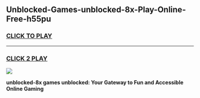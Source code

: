 
## Unblocked-Games-unblocked-8x-Play-Online-Free-h55pu
<h3>
<a href="https://premium76.site?title=unblocked-8x&ref=26A">CLICK TO PLAY</a></h3>
<hr>

<h3>
<a href="https://premium76.site?title=unblocked-8x&ref=26A">CLICK 2 PLAY</a>
  
</h3>

<a href="https://premium76.site?title=unblocked-8x&ref=26A"><img src="https://clearcache.store/games.png"></a>


**unblocked-8x games unblocked: Your Gateway to Fun and Accessible Online Gaming**
